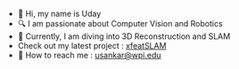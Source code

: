 - 👋 Hi, my name is Uday
- 🔍 I am passionate about Computer Vision and Robotics
- 🚀 Currently, I am diving into 3D Reconstruction and SLAM
- Check out my latest project : [xfeatSLAM](https://github.com/udaysankar01/xfeatSLAM)
- 📧 How to reach me : [usankar@wpi.edu](mailto:usankar@wpi.edu)
